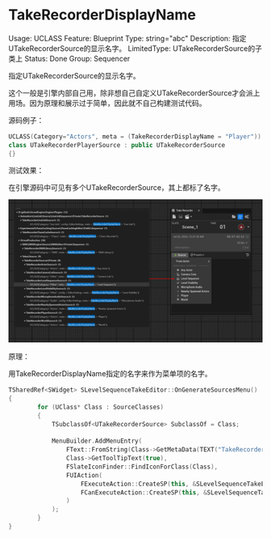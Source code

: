 # TakeRecorderDisplayName

Usage: UCLASS
Feature: Blueprint
Type: string="abc"
Description: 指定UTakeRecorderSource的显示名字。
LimitedType: UTakeRecorderSource的子类上
Status: Done
Group: Sequencer

指定UTakeRecorderSource的显示名字。

这个一般是引擎内部自己用，除非想自己自定义UTakeRecorderSource才会派上用场。因为原理和展示过于简单，因此就不自己构建测试代码。

源码例子：

```cpp
UCLASS(Category="Actors", meta = (TakeRecorderDisplayName = "Player"))
class UTakeRecorderPlayerSource : public UTakeRecorderSource
{}
```

测试效果：

在引擎源码中可见有多个UTakeRecorderSource，其上都标了名字。

![Untitled](TakeRecorderDisplayName/Untitled.png)

原理：

用TakeRecorderDisplayName指定的名字来作为菜单项的名字。

```cpp
TSharedRef<SWidget> SLevelSequenceTakeEditor::OnGenerateSourcesMenu()
{
		for (UClass* Class : SourceClasses)
		{
			TSubclassOf<UTakeRecorderSource> SubclassOf = Class;
		
			MenuBuilder.AddMenuEntry(
				FText::FromString(Class->GetMetaData(TEXT("TakeRecorderDisplayName"))),
				Class->GetToolTipText(true),
				FSlateIconFinder::FindIconForClass(Class),
				FUIAction(
					FExecuteAction::CreateSP(this, &SLevelSequenceTakeEditor::AddSourceFromClass, SubclassOf),
					FCanExecuteAction::CreateSP(this, &SLevelSequenceTakeEditor::CanAddSourceFromClass, SubclassOf)
				)
			);
		}
}
```